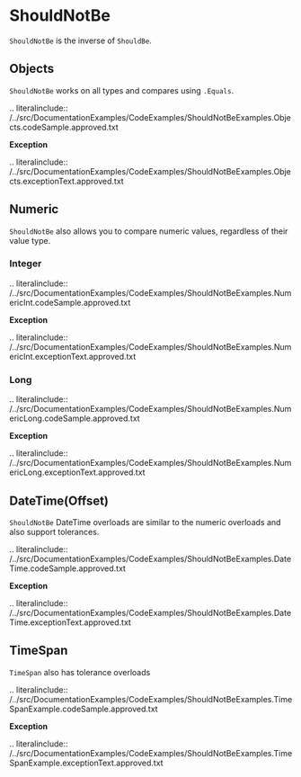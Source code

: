 # ShouldNotBe

`ShouldNotBe` is the inverse of `ShouldBe`.


## Objects

`ShouldNotBe` works on all types and compares using `.Equals`.

.. literalinclude:: /../src/DocumentationExamples/CodeExamples/ShouldNotBeExamples.Objects.codeSample.approved.txt

**Exception**

.. literalinclude:: /../src/DocumentationExamples/CodeExamples/ShouldNotBeExamples.Objects.exceptionText.approved.txt


## Numeric

`ShouldNotBe` also allows you to compare numeric values, regardless of their value type.


### Integer

.. literalinclude:: /../src/DocumentationExamples/CodeExamples/ShouldNotBeExamples.NumericInt.codeSample.approved.txt

**Exception**

.. literalinclude:: /../src/DocumentationExamples/CodeExamples/ShouldNotBeExamples.NumericInt.exceptionText.approved.txt


### Long

.. literalinclude:: /../src/DocumentationExamples/CodeExamples/ShouldNotBeExamples.NumericLong.codeSample.approved.txt

**Exception**

.. literalinclude:: /../src/DocumentationExamples/CodeExamples/ShouldNotBeExamples.NumericLong.exceptionText.approved.txt


## DateTime(Offset)

`ShouldNotBe` DateTime overloads are similar to the numeric overloads and also support tolerances.

.. literalinclude:: /../src/DocumentationExamples/CodeExamples/ShouldNotBeExamples.DateTime.codeSample.approved.txt

**Exception**

.. literalinclude:: /../src/DocumentationExamples/CodeExamples/ShouldNotBeExamples.DateTime.exceptionText.approved.txt


## TimeSpan

`TimeSpan` also has tolerance overloads

.. literalinclude:: /../src/DocumentationExamples/CodeExamples/ShouldNotBeExamples.TimeSpanExample.codeSample.approved.txt

**Exception**

.. literalinclude:: /../src/DocumentationExamples/CodeExamples/ShouldNotBeExamples.TimeSpanExample.exceptionText.approved.txt
